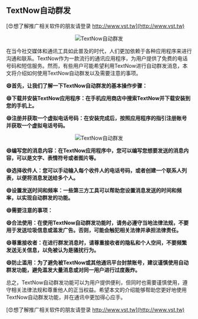 ## **TextNow自动群发**

[😍想了解推广相关软件的朋友请登录 http://www.vst.tw](http://www.vst.tw)

 <center><img src="https://vst.tw/MP4/tuiguang/png/7.png" alt="TextNow自动群发"></center>

在当今社交媒体和通讯工具如此普及的时代，人们更加依赖于各种应用程序来进行沟通和联系。TextNow作为一款流行的通讯应用程序，为用户提供了免费的电话号码和短信服务。然而，有些用户可能希望利用TextNow进行自动群发消息，本文将介绍如何使用TextNow自动群发以及需要注意的事项。

**😄首先，让我们了解一下TextNow自动群发的基本操作步骤：**

**😄下载并安装TextNow应用程序：在手机应用商店中搜索TextNow并下载安装到您的手机上。**

**😄注册并获取一个虚拟电话号码：在安装完成后，按照应用程序的指引注册账号并获取一个虚拟电话号码。**

 <center><img src="https://vst.tw/MP4/tuiguang/png/2.png" alt="TextNow自动群发"></center>

**😄编写您的消息内容：在TextNow应用程序中，您可以编写您想要发送的消息内容，可以是文字、表情符号或者图片等。**

**😄选择收件人：您可以手动输入每个收件人的电话号码，或者创建一个联系人列表，以便将消息发送给多个人。**

**😄设置发送时间和频率：一些第三方工具可以帮助您设置消息发送的时间和频率，以实现自动群发的功能。**

**😄需要注意的事项：**

**😄合法使用：在使用TextNow自动群发功能时，请务必遵守当地法律法规，不要用于发送垃圾信息或滥发广告。否则，可能会触犯相关法律并承担法律责任。**

**😄尊重接收者：在进行群发消息时，请尊重接收者的隐私和个人空间，不要频繁发送无关信息，以免被认为是骚扰行为。**

**😄防止滥用：为了避免被TextNow或其他通讯平台封禁账号，建议谨慎使用自动群发功能，避免滥发大量消息或对同一用户进行过度轰炸。**

总之，TextNow自动群发功能可以为用户提供便利，但同时也需要谨慎使用，遵守相关法律法规和尊重他人的正当权益。希望本文的介绍能够帮助您更好地使用TextNow自动群发功能，并在通讯中更加得心应手。

[😍想了解推广相关软件的朋友请登录 http://www.vst.tw](http://www.vst.tw)



